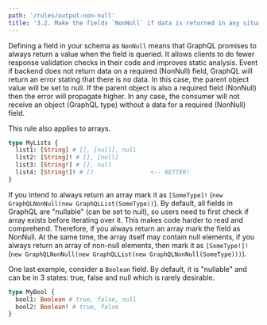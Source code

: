 ```yaml
---
path: '/rules/output-non-null'
title: '3.2. Make the fields `NonNull` if data is returned in any situation.'
---
```


Defining a field in your schema as `NonNull` means that GraphQL promises to always return a value when the field is queried. It allows clients to do fewer response validation checks in their code and improves static analysis. Event if backend does not return data on a required (NonNull) field, GraphQL will return an error stating that there is no data. In this case, the parent object value will be set to null. If the parent object is also a required field (NonNull) then the error will propagate higher. In any case, the consumer will not receive an object (GraphQL type) without a data for a required (NonNull) field.

This rule also applies to arrays.

```graphql
type MyLists {
  list1: [String] # [], [null], null
  list2: [String]! # [], [null]
  list3: [String!] # [], null
  list4: [String!]! # []                <-- BETTER!
}
```

If you intend to always return an array mark it as `[SomeType]!` (`new GraphQLNonNull(new GraphQLList(SomeType))`). By default, all fields in GraphQL are "nullable" (can be set to null), so users need to first check if array exists before iterating over it. This makes code harder to read and comprehend. Therefore, if you always return an array mark the field as NonNull. At the same time, the array itself may contain null elements, if you always return an array of non-null elements, then mark it as `[SomeType!]!` (`new GraphQLNonNull(new GraphQLList(new GraphQLNonNull(SomeType)))`).

One last example, consider a `Boolean` field. By default, it is "nullable" and can be in 3 states: true, false and null which is rarely desirable.

```graphql
type MyBool {
  bool1: Boolean # true, false, null
  bool2: Boolean! # true, false
}
```

